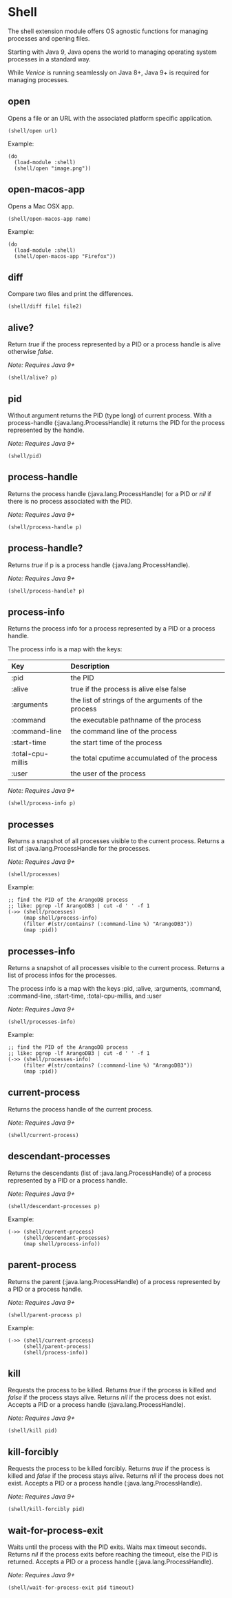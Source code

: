 # Shell

The shell extension module offers OS agnostic functions for managing 
processes and opening files.

Starting with Java 9, Java opens the world to managing operating system 
processes in a standard way.

While *Venice* is running seamlessly on Java 8+, Java 9+ is required
for managing processes.



## open

Opens a file or an URL with the associated platform specific application.

```
(shell/open url)
```

Example:

```
(do
  (load-module :shell)
  (shell/open "image.png"))
```


## open-macos-app

Opens a Mac OSX app.

```
(shell/open-macos-app name)
```

Example:

```
(do
  (load-module :shell)
  (shell/open-macos-app "Firefox"))
```


## diff

Compare two files and print the differences.

```
(shell/diff file1 file2)
```


## alive?

Return *true* if the process represented by a PID or a process handle
is alive otherwise *false*.

*Note: Requires Java 9+*

```
(shell/alive? p) 
```


## pid

Without argument returns the PID (type long) of current process. With
a process-handle (:java.lang.ProcessHandle) it returns the PID for the 
process represented by the handle.

*Note: Requires Java 9+*

```
(shell/pid)
```


## process-handle

Returns the process handle (:java.lang.ProcessHandle) for a PID or
*nil* if there is no process associated with the PID.

*Note: Requires Java 9+*

```
(shell/process-handle p)
```


## process-handle?

Returns *true* if p is a process handle (:java.lang.ProcessHandle).

*Note: Requires Java 9+*

```
(shell/process-handle? p)
```


## process-info

Returns the process info for a process represented by a PID or a 
process handle.

The process info is a map with the keys:

| Key                | Description                                         |
| :---               | :---                                                |
| :pid               | the PID                                             |
| :alive             | true if the process is alive else false             |
| :arguments         | the list of strings of the arguments of the process |
| :command           | the executable pathname of the process              |
| :command-line      | the command line of the process                     |
| :start-time        | the start time of the process                       |
| :total-cpu-millis  | the total cputime accumulated of the process        |
| :user              | the user of the process                             |

*Note: Requires Java 9+*

```
(shell/process-info p)
```


## processes

Returns a snapshot of all processes visible to the current process.
Returns a list of :java.lang.ProcessHandle for the processes.

*Note: Requires Java 9+*

```
(shell/processes)
```

Example:

```
;; find the PID of the ArangoDB process
;; like: pgrep -lf ArangoDB3 | cut -d ' ' -f 1
(->> (shell/processes)
     (map shell/process-info)
     (filter #(str/contains? (:command-line %) "ArangoDB3"))
     (map :pid))
```


## processes-info

Returns a snapshot of all processes visible to the current process.
Returns a list of process infos for the processes.

The process info is a map with the keys :pid, :alive, 
:arguments, :command, :command-line, :start-time, :total-cpu-millis, 
and :user

*Note: Requires Java 9+*

```
(shell/processes-info)
```

Example:

```
;; find the PID of the ArangoDB process
;; like: pgrep -lf ArangoDB3 | cut -d ' ' -f 1
(->> (shell/processes-info)
     (filter #(str/contains? (:command-line %) "ArangoDB3"))
     (map :pid))
```


## current-process

Returns the process handle of the current process.
        
*Note: Requires Java 9+*

```
(shell/current-process)
```


## descendant-processes

Returns the descendants (list of :java.lang.ProcessHandle) of a process
represented by a PID or a process handle.

*Note: Requires Java 9+*

```
(shell/descendant-processes p)
```

Example:

```
(->> (shell/current-process)
     (shell/descendant-processes)
     (map shell/process-info))
```


## parent-process

Returns the parent (:java.lang.ProcessHandle) of a process represented 
by a PID or a process handle.

*Note: Requires Java 9+*

```
(shell/parent-process p)
```

Example:

```
(->> (shell/current-process)
     (shell/parent-process)
     (shell/process-info))
 ```


## kill

Requests the process to be killed. Returns *true* if the process is 
killed and *false* if the process stays alive. Returns *nil* if the 
process does not exist. Accepts a PID or a process handle 
(:java.lang.ProcessHandle).

*Note: Requires Java 9+*

```
(shell/kill pid)
```


## kill-forcibly

Requests the process to be killed forcibly. Returns *true* if the process 
is killed and *false* if the process stays alive. Returns *nil* if the 
process does not exist. Accepts a PID or a process handle 
(:java.lang.ProcessHandle).
        
*Note: Requires Java 9+*

```
(shell/kill-forcibly pid)
```


## wait-for-process-exit

Waits until the process with the PID exits. Waits max timeout 
seconds. Returns *nil* if the process exits before reaching the 
timeout, else the PID is returned. Accepts a PID or a 
process handle (:java.lang.ProcessHandle).

*Note: Requires Java 9+*

```
(shell/wait-for-process-exit pid timeout) 
```
